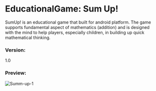 # EducationalGame: Sum Up!
SumUp! is an educational game that built for android platform. The game supports fundamental aspect of mathematics (addition) and is designed with the mind to help players, especially children, in building up quick mathematical thinking. 

### Version: 
1.0

### Preview:
![Summ-up-1](https://github.com/wnyao/cp3406_mobile_computing/blob/master/Screenshots/sumup.jpg)


